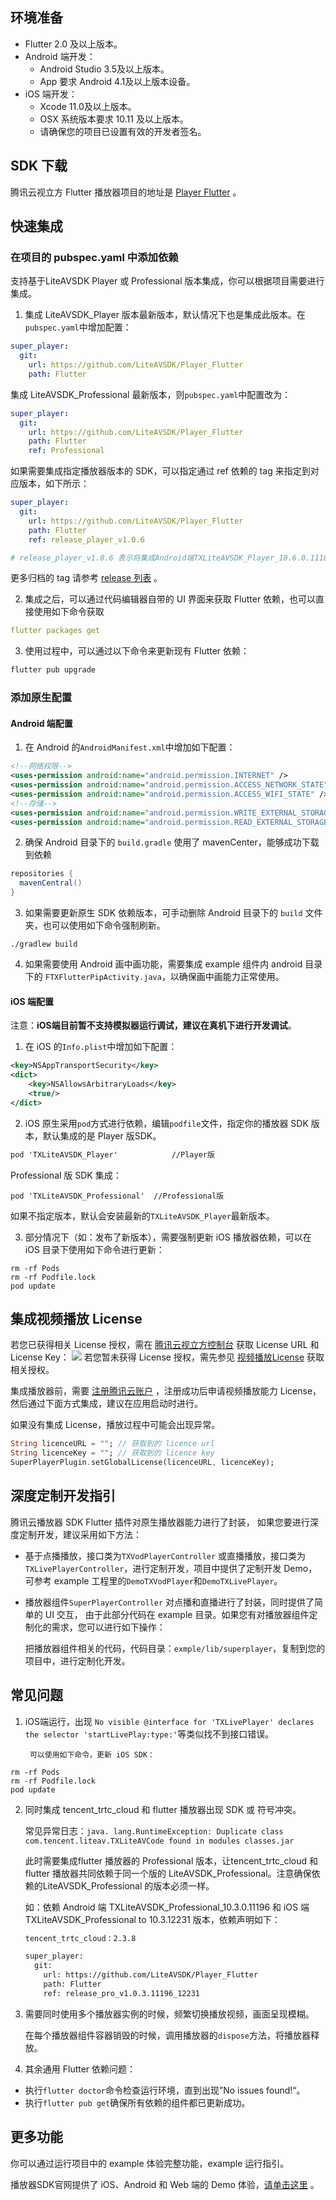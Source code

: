 ## 环境准备

- Flutter 2.0 及以上版本。
- Android 端开发：
  - Android Studio 3.5及以上版本。
  - App 要求 Android 4.1及以上版本设备。
- iOS 端开发：
  - Xcode 11.0及以上版本。
  - OSX 系统版本要求 10.11 及以上版本。
  - 请确保您的项目已设置有效的开发者签名。

## SDK 下载

腾讯云视立方 Flutter 播放器项目的地址是 [Player Flutter](https://github.com/LiteAVSDK/Player_Flutter) 。

## 快速集成

### 在项目的 pubspec.yaml 中添加依赖

支持基于LiteAVSDK Player 或 Professional 版本集成，你可以根据项目需要进行集成。

1. 集成 LiteAVSDK_Player 版本最新版本，默认情况下也是集成此版本。在`pubspec.yaml`中增加配置：
```yaml
super_player:
  git:
    url: https://github.com/LiteAVSDK/Player_Flutter
    path: Flutter
```
集成 LiteAVSDK_Professional 最新版本，则`pubspec.yaml`中配置改为：
```yaml
super_player:
  git:
    url: https://github.com/LiteAVSDK/Player_Flutter
    path: Flutter
    ref: Professional
```
如果需要集成指定播放器版本的 SDK，可以指定通过 ref 依赖的 tag 来指定到对应版本，如下所示：
```yaml
super_player:
  git:
    url: https://github.com/LiteAVSDK/Player_Flutter
    path: Flutter
    ref: release_player_v1.0.6 

# release_player_v1.0.6 表示将集成Android端TXLiteAVSDK_Player_10.6.0.11182 版本，iOS 端集成 TXLiteAVSDK_Player_10.6.11821 版本
```

更多归档的 tag 请参考 [release 列表](https://github.com/LiteAVSDK/Player_Flutter/releases) 。

2. 集成之后，可以通过代码编辑器自带的 UI 界面来获取 Flutter 依赖，也可以直接使用如下命令获取

```yaml
flutter packages get
```

3. 使用过程中，可以通过以下命令来更新现有 Flutter 依赖：

```dart
flutter pub upgrade
```

### 添加原生配置

#### Android 端配置
1. 在 Android 的`AndroidManifest.xml`中增加如下配置：
```xml
<!--网络权限-->
<uses-permission android:name="android.permission.INTERNET" />
<uses-permission android:name="android.permission.ACCESS_NETWORK_STATE" />
<uses-permission android:name="android.permission.ACCESS_WIFI_STATE" />
<!--存储-->
<uses-permission android:name="android.permission.WRITE_EXTERNAL_STORAGE" />
<uses-permission android:name="android.permission.READ_EXTERNAL_STORAGE" />
```

2. 确保 Android 目录下的 `build.gradle` 使用了 mavenCenter，能够成功下载到依赖
```groovy
repositories {
  mavenCentral()
}
```

3. 如果需要更新原生 SDK 依赖版本，可手动删除 Android 目录下的 `build` 文件夹，也可以使用如下命令强制刷新。
```shell
./gradlew build
```

4. 如果需要使用 Android 画中画功能，需要集成 example 组件内 android 目录下的 `FTXFlutterPipActivity.java`，以确保画中画能力正常使用。


#### iOS 端配置

注意：**iOS端目前暂不支持模拟器运行调试，建议在真机下进行开发调试**。

1. 在 iOS 的`Info.plist`中增加如下配置：
```xml
<key>NSAppTransportSecurity</key>
<dict>
    <key>NSAllowsArbitraryLoads</key>
    <true/>
</dict>
```
2. iOS 原生采用`pod`方式进行依赖，编辑`podfile`文件，指定你的播放器 SDK 版本，默认集成的是 Player 版SDK。
```xml
pod 'TXLiteAVSDK_Player'	        //Player版
```
 Professional 版 SDK 集成：
```
pod 'TXLiteAVSDK_Professional' 	//Professional版
```

如果不指定版本，默认会安装最新的`TXLiteAVSDK_Player`最新版本。

3. 部分情况下（如：发布了新版本），需要强制更新 iOS 播放器依赖，可以在 iOS 目录下使用如下命令进行更新：
```shell
rm -rf Pods
rm -rf Podfile.lock
pod update
```

## 集成视频播放 License
若您已获得相关 License 授权，需在 [腾讯云视立方控制台](https://console.cloud.tencent.com/vcube)  获取 License URL 和 License Key：
![](https://qcloudimg.tencent-cloud.cn/raw/9b4532dea04364dbff3e67773aab8c95.png)
若您暂未获得 License 授权，需先参见 [视频播放License](https://cloud.tencent.com/document/product/881/74588) 获取相关授权。

集成播放器前，需要 [注册腾讯云账户](https://cloud.tencent.com/login) ，注册成功后申请视频播放能力 License， 然后通过下面方式集成，建议在应用启动时进行。

如果没有集成 License，播放过程中可能会出现异常。
```dart
String licenceURL = ""; // 获取到的 licence url
String licenceKey = ""; // 获取到的 licence key
SuperPlayerPlugin.setGlobalLicense(licenceURL, licenceKey);
```

## 深度定制开发指引

腾讯云播放器 SDK Flutter 插件对原生播放器能力进行了封装， 如果您要进行深度定制开发，建议采用如下方法：

- 基于点播播放，接口类为`TXVodPlayerController` 或直播播放，接口类为`TXLivePlayerController`，进行定制开发，项目中提供了定制开发 Demo，可参考 example 工程里的`DemoTXVodPlayer`和`DemoTXLivePlayer`。

- 播放器组件`SuperPlayerController` 对点播和直播进行了封装，同时提供了简单的 UI 交互， 由于此部分代码在 example 目录。如果您有对播放器组件定制化的需求，您可以进行如下操作：

  把播放器组件相关的代码，代码目录：`exmple/lib/superplayer`，复制到您的项目中，进行定制化开发。

## 常见问题

1. iOS端运行，出现 `No visible @interface for 'TXLivePlayer' declares the selector 'startLivePlay:type:'`等类似找不到接口错误。

		可以使用如下命令，更新 iOS SDK：

```shell
rm -rf Pods
rm -rf Podfile.lock
pod update
```

2. 同时集成 tencent_trtc_cloud 和 flutter 播放器出现 SDK 或 符号冲突。

   常见异常日志：`java. lang.RuntimeException: Duplicate class com.tencent.liteav.TXLiteAVCode found in modules classes.jar`

   此时需要集成flutter 播放器的 Professional 版本，让tencent_trtc_cloud 和 flutter 播放器共同依赖于同一个版的 LiteAVSDK_Professional。注意确保依赖的LiteAVSDK_Professional 的版本必须一样。

   如：依赖 Android 端 TXLiteAVSDK_Professional_10.3.0.11196  和 iOS 端TXLiteAVSDK_Professional to 10.3.12231 版本，依赖声明如下：

   ```xml
   tencent_trtc_cloud：2.3.8
   
   super_player:
     git:
       url: https://github.com/LiteAVSDK/Player_Flutter
       path: Flutter
       ref: release_pro_v1.0.3.11196_12231
   ```

3. 需要同时使用多个播放器实例的时候，频繁切换播放视频，画面呈现模糊。

	在每个播放器组件容器销毁的时候，调用播放器的`dispose`方法，将播放器释放。

4. 其余通用 Flutter 依赖问题：

- 执行`flutter doctor`命令检查运行环境，直到出现”No issues found!“。
- 执行`flutter pub get`确保所有依赖的组件都已更新成功。

## 更多功能

你可以通过运行项目中的 example 体验完整功能，example 运行指引。

播放器SDK官网提供了 iOS、Android 和 Web 端的 Demo 体验，[请单击这里](https://cloud.tencent.com/document/product/881/20204) 。





